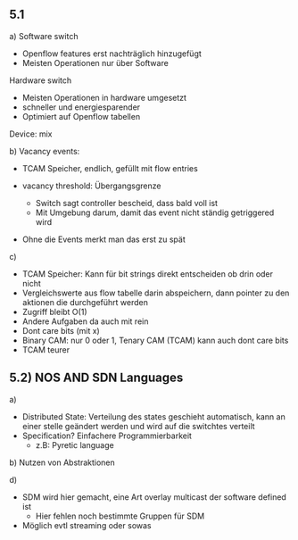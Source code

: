 ## 5.1 

a)
Software switch
- Openflow features erst nachträglich hinzugefügt
- Meisten Operationen nur über Software

Hardware switch
- Meisten Operationen in hardware umgesetzt
- schneller und energiesparender
- Optimiert auf Openflow tabellen

Device: mix

b)
Vacancy events: 

- TCAM Speicher, endlich, gefüllt mit flow entries
- vacancy threshold: Übergangsgrenze
    - Switch sagt controller bescheid, dass bald voll ist
    - Mit Umgebung darum, damit das event nicht ständig getriggered wird

- Ohne die Events merkt man das erst zu spät

c)
- TCAM Speicher: Kann für bit strings direkt entscheiden ob drin oder nicht
- Vergleichswerte aus flow tabelle darin abspeichern, dann pointer zu den aktionen die durchgeführt werden
- Zugriff bleibt O(1)
- Andere Aufgaben da auch mit rein
- Dont care bits (mit x)
- Binary CAM: nur 0 oder 1, Tenary CAM (TCAM) kann auch dont care bits
- TCAM teurer

## 5.2) NOS AND SDN Languages

a) 
- Distributed State: Verteilung des states geschieht automatisch, kann an einer stelle geändert werden und wird auf die switchtes verteilt
- Specification? Einfachere Programmierbarkeit
    - z.B: Pyretic language

b)
Nutzen von Abstraktionen

d)
- SDM wird hier gemacht, eine Art overlay multicast der software defined ist
    - Hier fehlen noch bestimmte Gruppen für SDM 
- Möglich evtl streaming oder sowas
